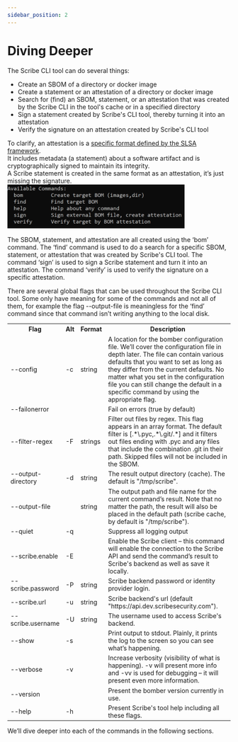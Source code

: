 ```yaml
---
sidebar_position: 2
---
```


# Diving Deeper

The Scribe CLI tool can do several things:

- Create an SBOM of a directory or docker image
- Create a statement or an attestation of a directory or docker image
- Search for (find) an SBOM, statement, or an attestation that was created by the Scribe CLI in the tool's cache or in a specified directory
- Sign a statement created by Scribe's CLI tool, thereby turning it into an attestation
- Verify the signature on an attestation created by Scribe's CLI tool

To clarify, an attestation is a <a href='https://github.com/slsa-framework/slsa/blob/main/controls/attestations.md'>specific format defined by the SLSA framework</a>.  
It includes metadata (a statement) about a software artifact and is cryptographically signed to maintain its integrity.  
A Scribe statement is created in the same format as an attestation, it’s just missing the signature.  
<img src='../../img/cli/available_commands.png' alt='Available commands' width="400" />

The SBOM, statement, and attestation are all created using the ‘bom’ command.
The ‘find’ command is used to do a search for a specific SBOM, statement, or attestation that was created by Scribe's CLI tool.
The command ‘sign’ is used to sign a Scribe statement and turn it into an attestation.
The command ‘verify’ is used to verify the signature on a specific attestation.

There are several global flags that can be used throughout the Scribe CLI tool. Some only have meaning for some of the commands and not all of them, for example the flag --output-file is meaningless for the ‘find’ command since that command isn’t writing anything to the local disk.

<table>
  <tr>
    <th width='18%'>Flag</th>
    <th>Alt</th>
    <th>Format</th>
    <th>Description</th>
  </tr>
  <tr>
    <td>--config</td>
    <td>-c</td>
    <td>string</td>
    <td>A location for the bomber configuration file. We’ll cover the configuration file in depth later. The file can contain various defaults that you want to set as long as they differ from the current defaults. No matter what you set in the configuration file you can still change the default in a specific command by using the appropriate flag.</td>
  </tr>
  <tr>
    <td>--failonerror</td>
    <td></td>
    <td></td>
    <td>Fail on errors (true by default)</td>
  </tr>
  <tr>
    <td>--filter-regex</td>
    <td>-F</td>
    <td>strings</td>
    <td>Filter out files by regex. This flag appears in an array format. The default filter is [.*\.pyc,.*\.git/.*] and it filters out files ending with .pyc and any files that include the combination .git in their path. Skipped files will not be included in the SBOM.</td>
  </tr>
  <tr>
    <td>--output-directory</td>
    <td>-d</td>
    <td>string</td>
    <td>The result output directory (cache). The default is "/tmp/scribe".</td>
  </tr>
  <tr>
    <td>--output-file</td>
    <td></td>
    <td>string</td>
    <td>The output path and file name for the current command’s result. Note that no matter the path, the result will also be placed in the default path (scribe cache, by default is "/tmp/scribe").</td>
  </tr>
  <tr>
    <td>--quiet</td>
    <td>-q</td>
    <td></td>
    <td>Suppress all logging output</td>
  </tr>
  <tr>
    <td>--scribe.enable</td>
    <td>-E</td>
    <td></td>
    <td>Enable the Scribe client – this command will enable the connection to the Scribe API and send the command’s result to Scribe's backend as well as save it locally.</td>
  </tr>
  <tr>
    <td>--scribe.password</td>
    <td>-P</td>
    <td>string</td>
    <td>Scribe backend password or identity provider login.</td>
  </tr>
  <tr>
    <td>--scribe.url</td>
    <td>-u</td>
    <td>string</td>
    <td>Scribe backend's url (default "https://api.dev.scribesecurity.com").</td>
  </tr>
  <tr>
    <td>--scribe.username</td>
    <td>-U</td>
    <td>string</td>
    <td>The username used to access Scribe's backend.</td>
  </tr>
  <tr>
    <td>--show</td>
    <td>-s</td>
    <td></td>
    <td>Print output to stdout. Plainly, it prints the log to the screen so you can see what’s happening.</td>
  </tr>
  <tr>
    <td>--verbose</td>
    <td>-v</td>
    <td></td>
    <td>Increase verbosity (visibility of what is happening). -v will present more info and 
-vv is used for debugging – it will present even more information.</td>
  </tr>
  <tr>
    <td>--version</td>
    <td></td>
    <td></td>
    <td>Present the bomber version currently in use.</td>
  </tr>
  <tr>
    <td>--help</td>
    <td>-h</td>
    <td></td>
    <td>Present Scribe's tool help including all these flags.</td>
  </tr>
</table>  

We’ll dive deeper into each of the commands in the following sections.  

